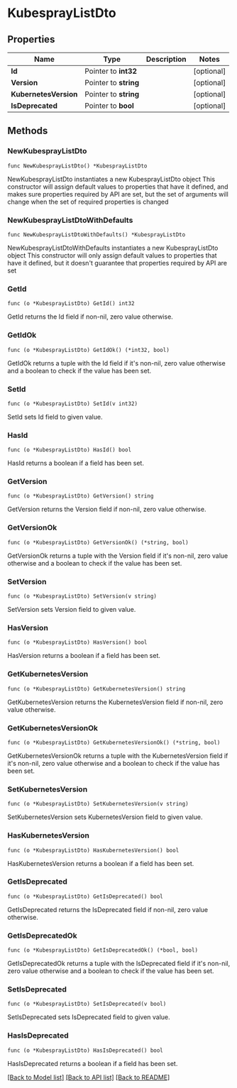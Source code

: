 # KubesprayListDto

## Properties

Name | Type | Description | Notes
------------ | ------------- | ------------- | -------------
**Id** | Pointer to **int32** |  | [optional] 
**Version** | Pointer to **string** |  | [optional] 
**KubernetesVersion** | Pointer to **string** |  | [optional] 
**IsDeprecated** | Pointer to **bool** |  | [optional] 

## Methods

### NewKubesprayListDto

`func NewKubesprayListDto() *KubesprayListDto`

NewKubesprayListDto instantiates a new KubesprayListDto object
This constructor will assign default values to properties that have it defined,
and makes sure properties required by API are set, but the set of arguments
will change when the set of required properties is changed

### NewKubesprayListDtoWithDefaults

`func NewKubesprayListDtoWithDefaults() *KubesprayListDto`

NewKubesprayListDtoWithDefaults instantiates a new KubesprayListDto object
This constructor will only assign default values to properties that have it defined,
but it doesn't guarantee that properties required by API are set

### GetId

`func (o *KubesprayListDto) GetId() int32`

GetId returns the Id field if non-nil, zero value otherwise.

### GetIdOk

`func (o *KubesprayListDto) GetIdOk() (*int32, bool)`

GetIdOk returns a tuple with the Id field if it's non-nil, zero value otherwise
and a boolean to check if the value has been set.

### SetId

`func (o *KubesprayListDto) SetId(v int32)`

SetId sets Id field to given value.

### HasId

`func (o *KubesprayListDto) HasId() bool`

HasId returns a boolean if a field has been set.

### GetVersion

`func (o *KubesprayListDto) GetVersion() string`

GetVersion returns the Version field if non-nil, zero value otherwise.

### GetVersionOk

`func (o *KubesprayListDto) GetVersionOk() (*string, bool)`

GetVersionOk returns a tuple with the Version field if it's non-nil, zero value otherwise
and a boolean to check if the value has been set.

### SetVersion

`func (o *KubesprayListDto) SetVersion(v string)`

SetVersion sets Version field to given value.

### HasVersion

`func (o *KubesprayListDto) HasVersion() bool`

HasVersion returns a boolean if a field has been set.

### GetKubernetesVersion

`func (o *KubesprayListDto) GetKubernetesVersion() string`

GetKubernetesVersion returns the KubernetesVersion field if non-nil, zero value otherwise.

### GetKubernetesVersionOk

`func (o *KubesprayListDto) GetKubernetesVersionOk() (*string, bool)`

GetKubernetesVersionOk returns a tuple with the KubernetesVersion field if it's non-nil, zero value otherwise
and a boolean to check if the value has been set.

### SetKubernetesVersion

`func (o *KubesprayListDto) SetKubernetesVersion(v string)`

SetKubernetesVersion sets KubernetesVersion field to given value.

### HasKubernetesVersion

`func (o *KubesprayListDto) HasKubernetesVersion() bool`

HasKubernetesVersion returns a boolean if a field has been set.

### GetIsDeprecated

`func (o *KubesprayListDto) GetIsDeprecated() bool`

GetIsDeprecated returns the IsDeprecated field if non-nil, zero value otherwise.

### GetIsDeprecatedOk

`func (o *KubesprayListDto) GetIsDeprecatedOk() (*bool, bool)`

GetIsDeprecatedOk returns a tuple with the IsDeprecated field if it's non-nil, zero value otherwise
and a boolean to check if the value has been set.

### SetIsDeprecated

`func (o *KubesprayListDto) SetIsDeprecated(v bool)`

SetIsDeprecated sets IsDeprecated field to given value.

### HasIsDeprecated

`func (o *KubesprayListDto) HasIsDeprecated() bool`

HasIsDeprecated returns a boolean if a field has been set.


[[Back to Model list]](../README.md#documentation-for-models) [[Back to API list]](../README.md#documentation-for-api-endpoints) [[Back to README]](../README.md)



